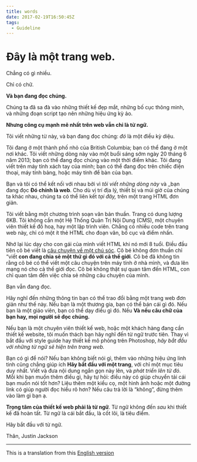 ```yaml
---
title: words
date: 2017-02-19T16:50:45Z
tags:
  - Guideline
---
```


# Đây là một trang web.

Chẳng có gì nhiều.

Chỉ có chữ.

**Và bạn đang đọc chúng.**

Chúng ta đã sa đà vào những thiết kế đẹp mắt, những bố cục thông minh, và những đoạn script tạo nên những hiệu ứng kỳ ảo.

**Nhưng công cụ mạnh mẽ nhất trên web vẫn chỉ là từ ngữ.**

Tôi viết những từ này, và bạn đang đọc chúng: _đó_ là một điều kỳ diệu.

Tôi đang ở một thành phố nhỏ của British Columbia; bạn có thể đang ở một nơi khác. Tôi viết những dòng này vào một buổi sáng sớm ngày 20 tháng 6 năm 2013; bạn có thể đang đọc chúng vào một thời điểm khác. Tôi đang viết trên máy tính xách tay của mình; bạn có thể đang đọc trên chiếc điện thoại, máy tính bảng, hoặc máy tính để bàn của bạn.

Bạn và tôi có thể kết nối với nhau bởi vì _tôi viết những dòng này_ và _bạn đang đọc **Đó chính là web**. Cho dù vị trí địa lý, thiết bị và múi giờ của chúng ta khác nhau, chúng ta có thể liên kết _tại đây,_ trên một trang HTML đơn giản.

Tôi viết bằng một chương trình soạn văn bản thuần. Trang có dung lượng 6KB. Tôi không cần một Hệ Thống Quản Trị Nội Dung (CMS), một chuyên viên thiết kế đồ hoạ, hay một lập trình viên. Chẳng có nhiều code trên trang web này, chỉ có một ít thẻ HTML cho đoạn văn, bố cục và điểm nhấn.

Nhớ lại lúc dạy cho con gái của mình viết HTML khi nó mới 8 tuổi. Điều đầu tiên cô bé viết là [câu chuyện về một chú sóc](http://bizbox.ca/kidlet/). Cô bé không đơn thuần chỉ &ldquo;viết **con đang chia sẻ một thứ gì đó với cả thế giới**. Cô bé đã không tin rằng cô bé có thể viết một câu chuyện trên máy tính ở nhà mình, và đưa lên mạng nó cho cả thế giới đọc. Cô bé không thật sự quan tâm đến HTML, con chỉ quan tâm đến việc chia sẻ những câu chuyện của mình.

Bạn vẫn đang đọc.

Hãy nghĩ đến những thông tin bạn có thể trao đổi bằng một trang web đơn giản như thế này. Nếu bạn là một thương gia, bạn có thể bán cái gì đó. Nếu bạn là một giáo viên, bạn có thể dạy điều gì đó. Nếu **Và nếu câu chữ của bạn hay, mọi người sẽ đọc chúng.**

Nếu bạn là một chuyên viên thiết kế web, hoặc một khách hàng đang cần thiết kế website, tôi muốn thách bạn hãy nghĩ đến từ ngữ trước tiên. Thay vì bắt đầu với style guide hay thiết kế mô phỏng trên Photoshop, _hãy bắt đầu với những từ ngữ sẽ hiện trên trang web._

Bạn có gì để nói? Nếu bạn không biết nói gì, thêm vào những hiệu ứng linh tinh cũng chẳng giúp ích **Hãy bắt đầu với một trang**, với chỉ một mục tiêu duy nhất. Viết và đưa nội dung ngắn gọn này lên, và _phát triển lên từ đó_. Mỗi khi bạn muốn thêm điều gì, hãy tự hỏi: điều này có giúp chuyển tải cái bạn muốn nói tốt hơn? Liệu thêm một kiểu cọ, một hình ảnh hoặc một đường link có giúp người đọc hiểu rõ hơn? Nếu câu trả lời là &ldquo;không&rdquo;, đừng thêm vào làm gì bạn ạ.

**Trọng tâm của thiết kế web phải là từ ngữ**. Từ ngữ không đến _sau_ khi thiết kế đã hoàn tất. Từ ngữ là cái bắt đầu, là cốt lõi, là tiêu điểm.

Hãy bắt đầu với từ ngữ.

Thân,
Justin Jackson

---
This is a translation from this <a href="http://justinjackson.ca/words.html">English version</a>
